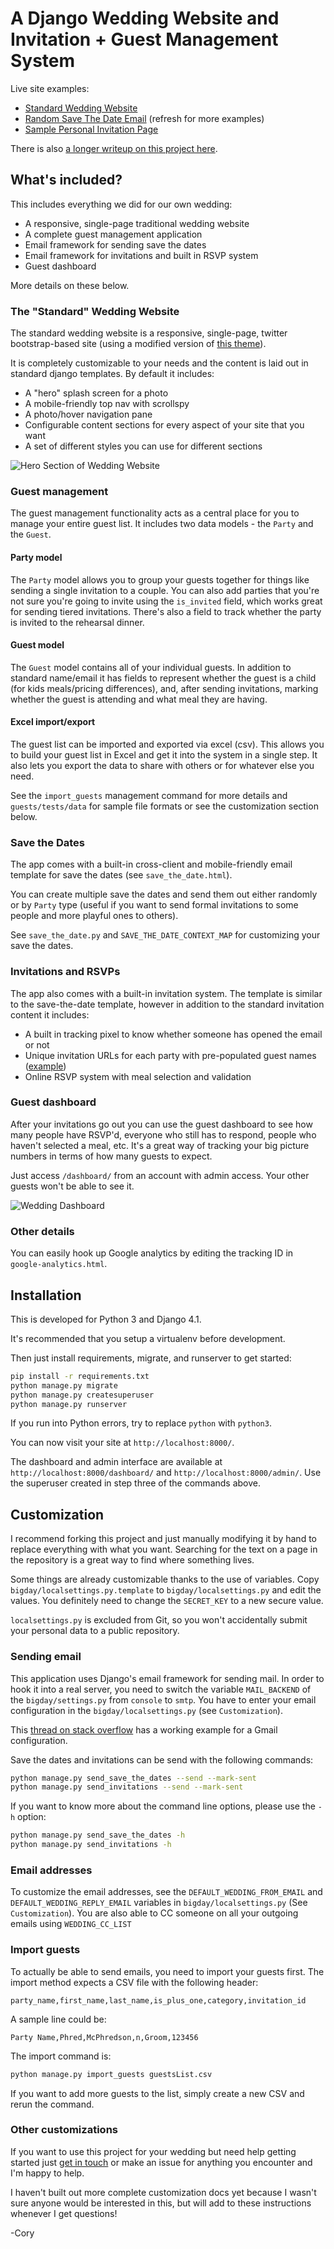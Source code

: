 # A Django Wedding Website and Invitation + Guest Management System

Live site examples:

- [Standard Wedding Website](http://rowena-and.coryzue.com/)
- [Random Save The Date Email](http://rowena-and.coryzue.com/save-the-date/) (refresh for more examples)
- [Sample Personal Invitation Page](http://rowena-and.coryzue.com/invite/b2ad24ec5dbb4694a36ef4ab616264e0/)

There is also [a longer writeup on this project here](https://www.placecard.me/blog/django-wedding-website/).

## What's included?

This includes everything we did for our own wedding:

- A responsive, single-page traditional wedding website
- A complete guest management application
- Email framework for sending save the dates
- Email framework for invitations and built in RSVP system
- Guest dashboard

More details on these below.

### The "Standard" Wedding Website

The standard wedding website is a responsive, single-page, twitter bootstrap-based site (using a modified version of
[this theme](https://blackrockdigital.github.io/startbootstrap-creative/)).

It is completely customizable to your needs and the content is laid out in standard django templates. By default it includes:

- A "hero" splash screen for a photo
- A mobile-friendly top nav with scrollspy
- A photo/hover navigation pane
- Configurable content sections for every aspect of your site that you want
- A set of different styles you can use for different sections

![Hero Section of Wedding Website](https://raw.githubusercontent.com/czue/django-wedding-website/master/screenshots/hero-page.png)

### Guest management

The guest management functionality acts as a central place for you to manage your entire guest list.
It includes two data models - the `Party` and the `Guest`.

#### Party model

The `Party` model allows you to group your guests together for things like sending a single invitation to a couple.
You can also add parties that you're not sure you're going to invite using the `is_invited` field, which works great for sending tiered invitations.
There's also a field to track whether the party is invited to the rehearsal dinner.

#### Guest model

The `Guest` model contains all of your individual guests.
In addition to standard name/email it has fields to represent whether the guest is a child (for kids meals/pricing differences),
and, after sending invitations, marking whether the guest is attending and what meal they are having.

#### Excel import/export

The guest list can be imported and exported via excel (csv).
This allows you to build your guest list in Excel and get it into the system in a single step.
It also lets you export the data to share with others or for whatever else you need.

See the `import_guests` management command for more details and `guests/tests/data` for sample file formats or see the customization section below.

### Save the Dates

The app comes with a built-in cross-client and mobile-friendly email template for save the dates (see `save_the_date.html`).

You can create multiple save the dates and send them out either randomly or by `Party` type (useful if you want to send formal
invitations to some people and more playful ones to others).

See `save_the_date.py` and `SAVE_THE_DATE_CONTEXT_MAP` for customizing your save the dates.

### Invitations and RSVPs

The app also comes with a built-in invitation system.
The template is similar to the save-the-date template, however in addition to the standard invitation content it includes:

- A built in tracking pixel to know whether someone has opened the email or not
- Unique invitation URLs for each party with pre-populated guest names ([example](http://rownena-and.coryzue.com/invite/b2ad24ec5dbb4694a36ef4ab616264e0/))
- Online RSVP system with meal selection and validation

### Guest dashboard

After your invitations go out you can use the guest dashboard to see how many people have RSVP'd, everyone who still
has to respond, people who haven't selected a meal, etc.
It's a great way of tracking your big picture numbers in terms of how many guests to expect.

Just access `/dashboard/` from an account with admin access. Your other guests won't be able to see it.

![Wedding Dashboard](https://raw.githubusercontent.com/czue/django-wedding-website/master/screenshots/wedding-dashboard.png)

### Other details

You can easily hook up Google analytics by editing the tracking ID in `google-analytics.html`.


## Installation

This is developed for Python 3 and Django 4.1.

It's recommended that you setup a virtualenv before development.

Then just install requirements, migrate, and runserver to get started:

```bash
pip install -r requirements.txt
python manage.py migrate
python manage.py createsuperuser
python manage.py runserver
```

If you run into Python errors, try to replace `python` with `python3`.

You can now visit your site at `http://localhost:8000/`.

The dashboard and admin interface are available at `http://localhost:8000/dashboard/` and `http://localhost:8000/admin/`. 
Use the superuser created in step three of the commands above.

## Customization

I recommend forking this project and just manually modifying it by hand to replace everything with what you want.
Searching for the text on a page in the repository is a great way to find where something lives.

Some things are already customizable thanks to the use of variables. 
Copy `bigday/localsettings.py.template` to `bigday/localsettings.py` and edit the values.
You definitely need to change the `SECRET_KEY` to a new secure value.

`localsettings.py` is excluded from Git, so you won't accidentally submit your personal data to a public repository.

### Sending email

This application uses Django's email framework for sending mail. 
In order to hook it into a real server, you need to switch the variable `MAIL_BACKEND` of the `bigday/settings.py` from `console` to `smtp`.
You have to enter your email configuration in the `bigday/localsettings.py` (see `Customization`).

This [thread on stack overflow](https://stackoverflow.com/questions/6367014/how-to-send-email-via-django) has a working example for a Gmail configuration.

Save the dates and invitations can be send with the following commands:
```bash
python manage.py send_save_the_dates --send --mark-sent
python manage.py send_invitations --send --mark-sent
```

If you want to know more about the command line options, please use the `-h` option:
```bash
python manage.py send_save_the_dates -h
python manage.py send_invitations -h
```

### Email addresses

To customize the email addresses, see the `DEFAULT_WEDDING_FROM_EMAIL` and
`DEFAULT_WEDDING_REPLY_EMAIL` variables in `bigday/localsettings.py` (See `Customization`).
You are also able to CC someone on all your outgoing emails using `WEDDING_CC_LIST`

### Import guests

To actually be able to send emails, you need to import your guests first.
The import method expects a CSV file with the following header:

`party_name,first_name,last_name,is_plus_one,category,invitation_id`

A sample line could be:

`Party Name,Phred,McPhredson,n,Groom,123456`

The import command is:

```bash
python manage.py import_guests guestsList.csv
```

If you want to add more guests to the list, simply create a new CSV and rerun the command.

### Other customizations

If you want to use this project for your wedding but need help getting started just [get in touch](http://www.coryzue.com/contact/) or make an issue
for anything you encounter and I'm happy to help.

I haven't built out more complete customization docs yet because I wasn't sure anyone would be interested in this,
but will add to these instructions whenever I get questions!

-Cory
